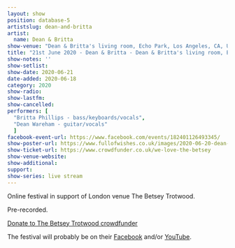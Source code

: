 ```yaml
---
layout: show
position: database-5
artistslug: dean-and-britta
artist:
  name: Dean & Britta
show-venue: "Dean & Britta's living room, Echo Park, Los Angeles, CA, USA"
title: "21st June 2020 - Dean & Britta - Dean & Britta's living room, Echo Park, Los Angeles, CA, USA"
show-notes: ''
show-setlist:
show-date: 2020-06-21
date-added: 2020-06-18
category: 2020
show-radio:
show-lastfm:
show-cancelled:
performers: [
  "Britta Phillips - bass/keyboards/vocals",
  "Dean Wareham - guitar/vocals"
  ]	
facebook-event-url: https://www.facebook.com/events/182401126493345/
show-poster-url: https://www.fullofwishes.co.uk/images/2020-06-20-dean-and-britta-betsey-trotwood-fundraiser.jpg
show-ticket-url: https://www.crowdfunder.co.uk/we-love-the-betsey
show-venue-website:
show-additional:
support:
show-series: live stream
---
```

Online festival in support of London venue The Betsey Trotwood.

Pre-recorded.

[Donate to The Betsey Trotwood crowdfunder](https://www.crowdfunder.co.uk/we-love-the-betsey)

The festival will probably be on their [Facebook](https://www.facebook.com/events/182401126493345/) and/or [YouTube](https://www.youtube.com/channel/UCwK5nvd8e-WQJJqTyTSuAVg?view_as=subscriber).